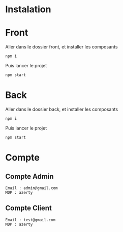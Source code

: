 # Instalation
# Front

Aller dans le dossier front, et installer les composants
```
npm i
```
Puis lancer le projet
```
npm start
```

# Back

Aller dans le dossier back, et installer les composants
```
npm i
```
Puis lancer le projet
```
npm start
```

# Compte
## Compte Admin
```
Email : admin@gmail.com
MDP : azerty
```

## Compte Client
```
Email : test@gmail.com
MDP : azerty
```